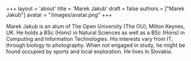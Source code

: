 +++
layout = 'about'
title = 'Marek Jakub'
draft = false
authors = ["Marek Jakub"]
avatar = "/images/avatar.png"
+++

Marek Jakub is an alum of The Open University (The OU), Milton
Keynes, UK. He holds a BSc (Hons) in Natural Sciences as well as a BSc
(Hons) in Computing and Information Technologies. His interests vary from
IT, through biology to photography. When not engaged in study, he might be
found occupied by sports and local exploration. He lives in Slovakia.
